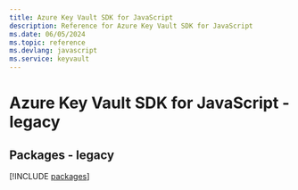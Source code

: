 ```yaml
---
title: Azure Key Vault SDK for JavaScript
description: Reference for Azure Key Vault SDK for JavaScript
ms.date: 06/05/2024
ms.topic: reference
ms.devlang: javascript
ms.service: keyvault
---
```

# Azure Key Vault SDK for JavaScript - legacy
## Packages - legacy
[!INCLUDE [packages](key-vault-index.md)]